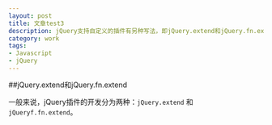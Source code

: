 ```yaml
---
layout: post
title: 文章test3
description: jQuery支持自定义的插件有另种写法，即jQuery.extend和jQuery.fn.extend，它们有什么区别呢？
category: work
tags:
- Javascript
- jQuery
---
```


##jQuery.extend和jQuery.fn.extend

一般来说，jQuery插件的开发分为两种：`jQuery.extend` 和 `jQueryf.fn.extend`。
